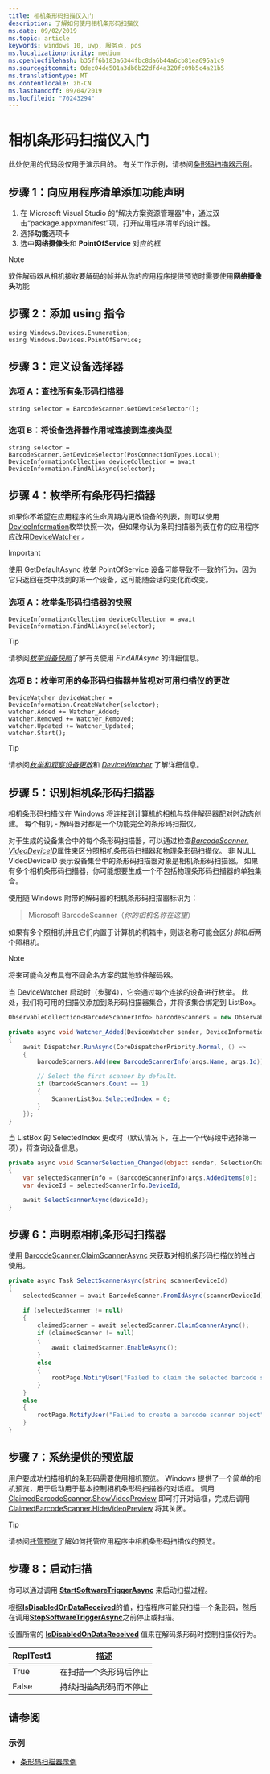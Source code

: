 ```yaml
---
title: 相机条形码扫描仪入门
description: 了解如何使用相机条形码扫描仪
ms.date: 09/02/2019
ms.topic: article
keywords: windows 10, uwp, 服务点, pos
ms.localizationpriority: medium
ms.openlocfilehash: b35ff6b183a6344fbc8da6b44a6cb81ea695a1c9
ms.sourcegitcommit: 0dec04de501a3db6b22dfd4a320fc09b5c4a21b5
ms.translationtype: MT
ms.contentlocale: zh-CN
ms.lasthandoff: 09/04/2019
ms.locfileid: "70243294"
---
```

# <a name="getting-started-with-a-camera-barcode-scanner"></a>相机条形码扫描仪入门

此处使用的代码段仅用于演示目的。 有关工作示例，请参阅[条形码扫描器示例](https://github.com/microsoft/Windows-universal-samples/tree/master/Samples/BarcodeScanner)。

## <a name="step-1-add-capability-declarations-to-your-app-manifest"></a>步骤 1：向应用程序清单添加功能声明

1. 在 Microsoft Visual Studio 的“解决方案资源管理器”中，通过双击“package.appxmanifest”项，打开应用程序清单的设计器。
2. 选择**功能**选项卡
3. 选中**网络摄像头**和 **PointOfService** 对应的框

>[!NOTE]
> 软件解码器从相机接收要解码的帧并从你的应用程序提供预览时需要使用**网络摄像头**功能

## <a name="step-2-add-using-directives"></a>步骤 2：添加 using 指令

```Csharp
using Windows.Devices.Enumeration;
using Windows.Devices.PointOfService;
```

## <a name="step-3-define-your-device-selector"></a>步骤 3：定义设备选择器

### <a name="option-a-find-all-barcode-scanners"></a>**选项 A：查找所有条形码扫描器**

```Csharp
string selector = BarcodeScanner.GetDeviceSelector();
```

### <a name="option-b-scoping-device-selector-to-connection-type"></a>**选项 B：将设备选择器作用域连接到连接类型**

```Csharp
string selector = BarcodeScanner.GetDeviceSelector(PosConnectionTypes.Local);
DeviceInformationCollection deviceCollection = await DeviceInformation.FindAllAsync(selector);
```

## <a name="step-4-enumerate-all-barcode-scanners"></a>步骤 4：枚举所有条形码扫描器

如果你不希望在应用程序的生命周期内更改设备的列表，则可以使用[DeviceInformation](https://docs.microsoft.com/uwp/api/windows.devices.enumeration.deviceinformation.findallasync)枚举快照一次，但如果你认为条码扫描器列表在你的应用程序应改用[DeviceWatcher](https://docs.microsoft.com/uwp/api/windows.devices.enumeration.devicewatcher) 。  

> [!Important]
> 使用 GetDefaultAsync 枚举 PointOfService 设备可能导致不一致的行为，因为它只返回在类中找到的第一个设备，这可能随会话的变化而改变。

### <a name="option-a-enumerate-a-snapshot-of-barcode-scanners"></a>**选项 A：枚举条形码扫描器的快照**

```Csharp
DeviceInformationCollection deviceCollection = await DeviceInformation.FindAllAsync(selector);
```

> [!TIP]
> 请参阅[*枚举设备快照*](https://docs.microsoft.com/windows/uwp/devices-sensors/enumerate-devices#enumerate-a-snapshot-of-devices)了解有关使用 *FindAllAsync* 的详细信息。

### <a name="option-b-enumerate-available-barcode-scanners-and-watch-for-changes-to-the-available-scanners"></a>**选项 B：枚举可用的条形码扫描器并监视对可用扫描仪的更改**

```Csharp
DeviceWatcher deviceWatcher = DeviceInformation.CreateWatcher(selector);
watcher.Added += Watcher_Added;
watcher.Removed += Watcher_Removed;
watcher.Updated += Watcher_Updated;
watcher.Start();
```

> [!TIP]
> 请参阅[*枚举和观察设备更改*](https://docs.microsoft.com/windows/uwp/devices-sensors/enumerate-devices#enumerate-and-watch-devices)和 [*DeviceWatcher*](https://docs.microsoft.com/uwp/api/Windows.Devices.Enumeration.DeviceWatcher) 了解详细信息。

## <a name="step-5-identify-camera-barcode-scanners"></a>步骤 5：识别相机条形码扫描器

相机条形码扫描仪在 Windows 将连接到计算机的相机与软件解码器配对时动态创建。  每个相机 - 解码器对都是一个功能完全的条形码扫描仪。

对于生成的设备集合中的每个条形码扫描器，可以通过检查[*BarcodeScanner. VideoDeviceID*](https://docs.microsoft.com/uwp/api/windows.devices.pointofservice.barcodescanner.videodeviceid#Windows_Devices_PointOfService_BarcodeScanner_VideoDeviceId)属性来区分照相机条形码扫描器和物理条形码扫描仪。  非 NULL VideoDeviceID 表示设备集合中的条形码扫描器对象是相机条形码扫描器。  如果有多个相机条形码扫描器，你可能想要生成一个不包括物理条形码扫描器的单独集合。

使用随 Windows 附带的解码器的相机条形码扫描器标识为：

> Microsoft BarcodeScanner（*你的相机名称在这里*）

如果有多个照相机并且它们内置于计算机的机箱中，则该名称可能会区分*前*和*后*两个照相机。

> [!NOTE]
> 将来可能会发布具有不同命名方案的其他软件解码器。

当 DeviceWatcher 启动时（步骤4），它会通过每个连接的设备进行枚举。 此处，我们将可用的扫描仪添加到条形码扫描器集合，并将该集合绑定到 ListBox。

```csharp
ObservableCollection<BarcodeScannerInfo> barcodeScanners = new ObservableCollection<BarcodeScannerInfo>();

private async void Watcher_Added(DeviceWatcher sender, DeviceInformation args)
{
    await Dispatcher.RunAsync(CoreDispatcherPriority.Normal, () =>
    {
        barcodeScanners.Add(new BarcodeScannerInfo(args.Name, args.Id));

        // Select the first scanner by default.
        if (barcodeScanners.Count == 1)
        {
            ScannerListBox.SelectedIndex = 0;
        }
    });
}
```

当 ListBox 的 SelectedIndex 更改时（默认情况下，在上一个代码段中选择第一项），将查询设备信息。

```csharp
private async void ScannerSelection_Changed(object sender, SelectionChangedEventArgs args)
{
    var selectedScannerInfo = (BarcodeScannerInfo)args.AddedItems[0];
    var deviceId = selectedScannerInfo.DeviceId;

    await SelectScannerAsync(deviceId);
}
```

## <a name="step-6-claim-the-camera-barcode-scanner"></a>步骤 6：声明照相机条形码扫描器

使用 [BarcodeScanner.ClaimScannerAsync](https://docs.microsoft.com/uwp/api/windows.devices.pointofservice.barcodescanner.claimscannerasync#Windows_Devices_PointOfService_BarcodeScanner_ClaimScannerAsync) 来获取对相机条形码扫描仪的独占使用。

```csharp
private async Task SelectScannerAsync(string scannerDeviceId)
{
    selectedScanner = await BarcodeScanner.FromIdAsync(scannerDeviceId);

    if (selectedScanner != null)
    {
        claimedScanner = await selectedScanner.ClaimScannerAsync();
        if (claimedScanner != null)
        {
            await claimedScanner.EnableAsync();
        }
        else
        {
            rootPage.NotifyUser("Failed to claim the selected barcode scanner", NotifyType.ErrorMessage);
        }
    }
    else
    {
        rootPage.NotifyUser("Failed to create a barcode scanner object", NotifyType.ErrorMessage);
    }
}
```

## <a name="step-7-system-provided-preview"></a>步骤 7：系统提供的预览版

用户要成功扫描相机的条形码需要使用相机预览。  Windows 提供了一个简单的相机预览，用于启动用于基本控制相机条形码扫描器的对话框。  调用 [ClaimedBarcodeScanner.ShowVideoPreview](https://docs.microsoft.com/uwp/api/windows.devices.pointofservice.claimedbarcodescanner.showvideopreviewasync) 即可打开对话框，完成后调用 [ClaimedBarcodeScanner.HideVideoPreview](https://docs.microsoft.com/uwp/api/windows.devices.pointofservice.claimedbarcodescanner.hidevideopreview) 将其关闭。

> [!TIP]
> 请参阅[托管预览](pos-camerabarcode-hosting-preview.md)了解如何托管应用程序中相机条形码扫描仪的预览。

## <a name="step-8-initiate-scan"></a>步骤 8：启动扫描

你可以通过调用 [**StartSoftwareTriggerAsync**](https://docs.microsoft.com/uwp/api/windows.devices.pointofservice.claimedbarcodescanner.startsoftwaretriggerasync#Windows_Devices_PointOfService_ClaimedBarcodeScanner_StartSoftwareTriggerAsync) 来启动扫描过程。

根据[**IsDisabledOnDataReceived**](https://docs.microsoft.com/uwp/api/windows.devices.pointofservice.claimedbarcodescanner.isdisabledondatareceived#Windows_Devices_PointOfService_ClaimedBarcodeScanner_IsDisabledOnDataReceived)的值，扫描程序可能只扫描一个条形码，然后在调用[**StopSoftwareTriggerAsync**](https://docs.microsoft.com/uwp/api/windows.devices.pointofservice.claimedbarcodescanner.stopsoftwaretriggerasync#Windows_Devices_PointOfService_ClaimedBarcodeScanner_StopSoftwareTriggerAsync)之前停止或扫描。

设置所需的 [**IsDisabledOnDataReceived**](https://docs.microsoft.com/uwp/api/windows.devices.pointofservice.claimedbarcodescanner.isdisabledondatareceived#Windows_Devices_PointOfService_ClaimedBarcodeScanner_IsDisabledOnDataReceived) 值来在解码条形码时控制扫描仪行为。

| ReplTest1 | 描述 |
| ----- | ----------- |
| True   | 在扫描一个条形码后停止 |
| False  | 持续扫描条形码而不停止 |

## <a name="see-also"></a>请参阅

### <a name="samples"></a>示例

- [条形码扫描器示例](https://github.com/microsoft/Windows-universal-samples/tree/master/Samples/BarcodeScanner)
